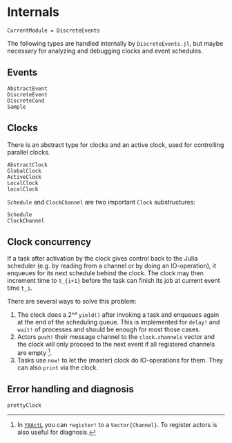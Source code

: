 # Internals

```@meta
CurrentModule = DiscreteEvents
```

The following types are handled internally by `DiscreteEvents.jl`, but maybe necessary for analyzing and debugging clocks and event schedules.

## Events

```@docs
AbstractEvent
DiscreteEvent
DiscreteCond
Sample
```

## Clocks

There is an abstract type for clocks and an active clock, used for controlling parallel clocks.

```@docs
AbstractClock
GlobalClock
ActiveClock
LocalClock
localClock
```

`Schedule` and `ClockChannel` are two important `Clock` substructures:

```@docs
Schedule
ClockChannel
```

## Clock concurrency

If a task after activation by the clock gives control back to the Julia scheduler (e.g. by reading from a channel or by doing an IO-operation), it enqueues for its next schedule behind the clock. The clock may then increment time to ``t_{i+1}`` before the task can finish its job at current event time ``t_i``.

There are several ways to solve this problem:

1. The clock does a 2ⁿᵈ `yield()` after invoking a task and enqueues again at the end of the scheduling queue. This is implemented for `delay!` and `wait!` of processes and should be enough for most those cases.
2. Actors `push!` their message channel to the `clock.channels` vector and the clock will only proceed to the next event if all registered channels are empty [^1].
3. Tasks use `now!` to let the (master) clock do IO-operations for them. They can also `print` via the clock.

## Error handling and diagnosis

```@docs
prettyClock
```

[^1]: In [`YAActL`](https://github.com/pbayer/YAActL.jl) you can  `register!` to a `Vector{Channel}`. To register actors is also useful for diagnosis.
